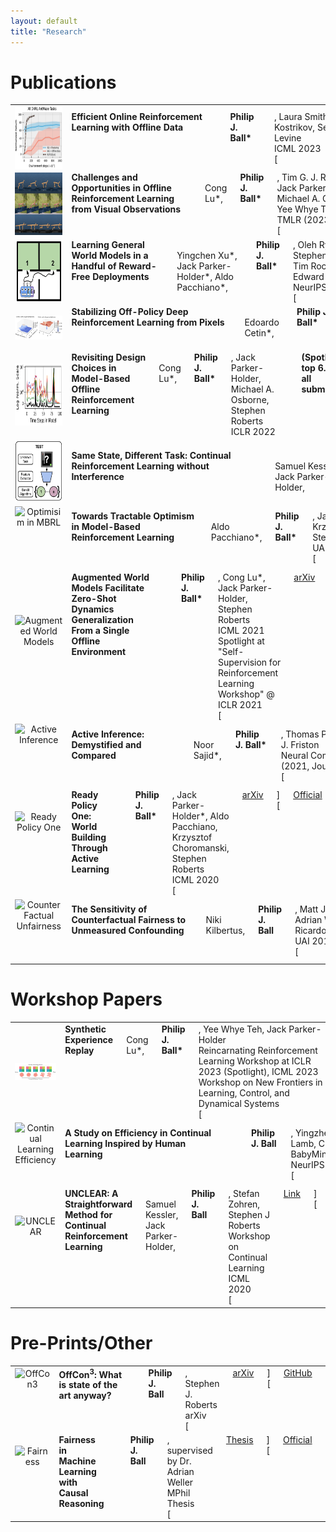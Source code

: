 ```yaml
---
layout: default
title: "Research"
---
```


# Publications

<div class="row">
    <div class="col-sm-10">
        <table>
            <tbody>
                <tr>
                    <td style="text-align:center; border: 0px">
                        <div class="large-2 columns">
                            <img style="float: center;" src="/assets/img/papers/rlpd.png" alt="RLPD" height="100px"/>
                        </div>
                    </td>
                    <td style="border: 0px">
                        <div class="large-12 columns">
                            <b>Efficient Online Reinforcement Learning with Offline Data </b> <br>
                            <b>Philip J. Ball*</b>, Laura Smith*, Ilya Kostrikov, Sergey Levine <br>
                            ICML 2023<br>
                            [<a href="https://arxiv.org/abs/2302.02948">arXiv</a>][<a href="https://proceedings.mlr.press/v202/ball23a.html">Official</a>][<a href="https://github.com/ikostrikov/rlpd">Code</a>]<br>
                        </div>
                    </td>
                </tr>
                <tr>
                    <td style="text-align:center; border: 0px">
                        <div class="large-2 columns">
                            <img style="float: center;" src="/assets/img/papers/vd4rl.png" alt="VD4RL" height="100px"/>
                        </div>
                    </td>
                    <td style="border: 0px">
                        <div class="large-12 columns">
                            <b>Challenges and Opportunities in Offline Reinforcement Learning from Visual Observations </b> <br>
                            Cong Lu*, <b>Philip J. Ball*</b>, Tim G. J. Rudner, Jack Parker-Holder, Michael A. Osborne, Yee Whye Teh <br>
                            TMLR (2023)<br>
                            [<a href="https://arxiv.org/abs/2206.04779">arXiv</a>][<a href="https://openreview.net/forum?id=1QqIfGZOWu">Official</a>][<a href="https://github.com/conglu1997/v-d4rl/">Code</a>]<br>
                        </div>
                    </td>
                </tr>
                <tr>
                    <td style="text-align:center; border: 0px">
                        <div class="large-2 columns">
                            <img style="float: center;" src="/assets/img/papers/cascade.jpg" alt="CASCADE" height="100px"/>
                        </div>
                    </td>
                    <td style="border: 0px">
                        <div class="large-12 columns">
                            <b>Learning General World Models in a Handful of Reward-Free Deployments </b> <br>
                            Yingchen Xu*, Jack Parker-Holder*, Aldo Pacchiano*, <b>Philip J. Ball*</b>, Oleh Rybkin, Stephen J. Roberts, Tim Rocktäschel, Edward Grefenstette <br>
                            NeurIPS 2022<br>
                            [<a href="https://arxiv.org/abs/2210.12719">arXiv</a>][<a href="https://openreview.net/forum?id=RuNhbvX9o9S">Official</a>][<a href="https://yingchenxu.com/cascade/">Site</a>]<br>
                        </div>
                    </td>
                </tr>
                <tr>
                    <td style="text-align:center; border: 0px">
                        <div class="large-2 columns">
                            <img style="float: center;" src="/assets/img/papers/alix.png" alt="A-LIX" width="300px"/>
                        </div>
                    </td>
                    <td style="border: 0px">
                        <div class="large-12 columns">
                            <b>Stabilizing Off-Policy Deep Reinforcement Learning from Pixels</b> <br>
                            Edoardo Cetin*, <b>Philip J. Ball*</b>, Stephen Roberts, Oya Celiktutan <br>
                            ICML 2022<br>
                            [<a href="https://arxiv.org/abs/2207.00986">arXiv</a>][<a href="https://proceedings.mlr.press/v162/cetin22a.html">Official</a>]<br>
                            <!-- TL;DR: Combining CNNs + TD-Learning causes catastrophic overfitting/memorization early in training. Overcome this by mixing up the gradients in the CNN features, and adapt this mixing over training, achieving SOTA in Atari 100k. -->
                        </div>
                    </td>
                </tr>
                <tr>
                    <td style="text-align:center; border: 0px">
                        <div class="large-1 columns">
                            <img style="float: center;" src="/assets/img/papers/revisiting.png" alt="Offline MBRL Revisited" height="100px"/>
                        </div>
                    </td>
                    <td style="border: 0px">
                        <div class="large-12 columns">
                            <b>Revisiting Design Choices in Model-Based Offline Reinforcement Learning</b> <br>
                            Cong Lu*, <b>Philip J. Ball*</b>, Jack Parker-Holder, Michael A. Osborne, Stephen Roberts <br>
                            ICLR 2022 <b>(Spotlight, top 6.9% of all submissions)</b><br>
                            Spotlight at "RL4RealLife Workshop" @ ICML2021<br>
                            [<a href="https://arxiv.org/abs/2110.04135">arXiv</a>][<a href="https://openreview.net/forum?id=zz9hXVhf40">Official</a>] <br>
                            <!-- TL;DR: Using better calibrated uncertainty estimates improves performance of offline agents when training in a world model. We validate these findings by achieving SOTA in D4RL with a simple method. -->
                        </div>
                    </td>
                </tr>
                <tr>
                    <td style="text-align:center; border: 0px">
                        <div class="large-1 columns">
                            <img style="float: center;" src="/assets/img/papers/owl.png" alt="Optimisim in MBRL" height="100px"/>
                        </div>
                    </td>
                    <td style="border: 0px">
                        <div class="large-12 columns">
                            <b>Same State, Different Task: Continual Reinforcement Learning without Interference</b> <br>
                            Samuel Kessler, Jack Parker-Holder, <b>Philip J. Ball</b>, Stefan Zohren, Stephen Roberts <br>
                            AAAI 2022<br>
                            [<a href="https://arxiv.org/abs/2106.02940">arXiv</a>] <br>
                            <!-- TL;DR: Solve conflicting reward functions in continual RL using a bandit to select which final layer to use, with TD-error as feedback. -->
                        </div>
                    </td>
                </tr>
                <tr>
                    <td style="text-align:center; border: 0px">
                        <div class="large-1 columns">
                            <img style="float: center;" src="/assets/img/papers/narl.png" alt="Optimisim in MBRL" height="100px"/>
                        </div>
                    </td>
                    <td style="border: 0px">
                        <div class="large-12 columns">
                            <b>Towards Tractable Optimism in Model-Based Reinforcement Learning</b> <br>
                            Aldo Pacchiano*, <b>Philip J. Ball*</b>, Jack Parker-Holder*, Krzysztof Choromanski, Stephen Roberts <br>
                            UAI 2021<br>
                            [<a href="https://arxiv.org/abs/2006.11911">arXiv</a>][<a href="https://www.auai.org/uai2021/pdf/uai2021.539.pdf">Official</a>] <br>
                            <!-- TL;DR: Taking a max over noised model samples is equivalent to being optimistic in the face of uncertainty. We use this theoretical insight to make Deep MBRL algorithms that are also optimstic, improving sample efficiency. -->
                        </div>
                    </td>
                </tr>
                <tr>
                    <td style="text-align:center; border: 0px">
                        <div class="large-1 columns">
                            <img style="float: center;" src="/assets/img/papers/AugWM.png" alt="Augmented World Models" height="100px"/>
                        </div>
                    </td>
                    <td style="border: 0px">
                        <div class="large-12 columns">
                            <b>Augmented World Models Facilitate Zero-Shot Dynamics Generalization From a Single Offline Environment</b> <br>
                            <b>Philip J. Ball*</b>, Cong Lu*, Jack Parker-Holder, Stephen Roberts<br>
                            ICML 2021<br>
                            Spotlight at "Self-Supervision for Reinforcement Learning Workshop" @ ICLR 2021<br>
                            [<a href="https://arxiv.org/abs/2104.05632">arXiv</a>][<a href="https://proceedings.mlr.press/v139/ball21a.html">Official</a>][<a href="https://sites.google.com/view/augmentedworldmodels/home">Website</a>][<a href="https://www.youtube.com/watch?v=KcG2hz9tZsQ">Presentation</a>] <br>
                            <!-- TL;DR: Train your policy in a world model with dynamics augmentation to generalize to unseen dynamics at test time. If you further condition on the dynamics noise at offline train time, you can learn a policy that adapts to non-stationary unseen dynamics at online test time. -->
                        </div>
                    </td>
                </tr>
                <tr>
                    <td style="text-align:center; border: 0px">
                        <div class="large-1 columns">
                            <img style="float: center;" src="/assets/img/papers/active_inference.png" alt="Active Inference" height="100px"/>
                        </div>
                    </td>
                    <td style="border: 0px">
                        <div class="large-12 columns">
                            <b>Active Inference: Demystified and Compared</b> <br>
                            Noor Sajid*, <b>Philip J. Ball*</b>, Thomas Parr, Karl J. Friston <br>
                            Neural Computation (2021, Journal) <br>
                            [<a href="https://arxiv.org/abs/1909.10863">arXiv</a>][<a href="https://doi.org/10.1162/neco_a_01357">Official</a>][<a href="https://github.com/ucbtns/dai">GitHub</a>] <br>
                            <!-- TL;DR: A clear explanation of active inference, and how it relates to and contrasts with reinforcement learning. We then benchmark them side by side on discrete Gym tasks. -->
                        </div>
                    </td>
                </tr>
                <tr>
                    <td style="text-align:center; border: 0px">
                        <div class="large-1 columns">
                            <img style="float: center;" src="/assets/img/papers/rp1.jpg" alt="Ready Policy One" height="100px"/>
                        </div>
                    </td>
                    <td style="border: 0px">
                        <div class="large-12 columns">
                            <b>Ready Policy One: World Building Through Active Learning</b> <br>
                            <b>Philip J. Ball*</b>, Jack Parker-Holder*, Aldo Pacchiano, Krzysztof Choromanski, Stephen Roberts<br>
                            ICML 2020 <br>
                            [<a href="https://arxiv.org/abs/2002.02693">arXiv</a>][<a href="http://proceedings.mlr.press/v119/ball20a.html">Official</a>][<a href="https://github.com/philipjball/ReadyPolicyOne">GitHub</a>][<a href="https://venturebeat.com/2020/02/11/researchers-develop-technique-to-increase-sample-efficiency-in-reinforcement-learning/">Media Coverage</a>][<a href="https://research.google/pubs/pub49234/">Google Research Site</a>] <br>
                            <!-- TL;DR: Use world model uncertainty as an active learning acquisition function to directly improve dynamics estimation. This greatly improves sample efficiency. -->
                        </div>
                    </td>
                </tr>
                <tr>
                    <td style="text-align:center; border: 0px">
                        <div class="large-1 columns">
                            <img style="float: center;" src="/assets/img/papers/cfu.png" alt="Counter Factual Unfairness" height="100px"/>
                        </div>
                    </td>
                    <td style="border: 0px">
                        <div class="large-12 columns">
                            <b>The Sensitivity of Counterfactual Fairness to Unmeasured Confounding</b> <br>
                            Niki Kilbertus, <b>Philip J. Ball</b>, Matt J. Kusner, Adrian Weller, Ricardo Silva<br>
                            UAI 2019 <br>
                            [<a href="https://arxiv.org/abs/1907.01040">arXiv</a>][<a href="http://proceedings.mlr.press/v115/kilbertus20a.html">Official</a>][<a href="https://github.com/nikikilbertus/cf-fairness-sensitivity">GitHub</a>] <br>
                            <!-- TL;DR: Hidden confounding in causal graphs can in fact result in diminished conterfactual fairness. -->
                        </div>
                    </td>
                </tr>
            </tbody>
        </table>
    </div>
</div>

# Workshop Papers

<div class="row">
    <div class="col-sm-10">
        <table>
            <tbody>
                <tr>
                    <td style="text-align:center; border: 0px">
                        <div class="large-2 columns">
                            <img style="float: center;" src="/assets/img/papers/synther.png" alt="SynthER" width="300px"/>
                        </div>
                    </td>
                    <td style="border: 0px">
                        <div class="large-12 columns">
                            <b>Synthetic Experience Replay</b> <br>
                            Cong Lu*, <b>Philip J. Ball*</b>, Yee Whye Teh, Jack Parker-Holder <br>
                            Reincarnating Reinforcement Learning Workshop at ICLR 2023 (Spotlight), ICML 2023 Workshop on New Frontiers in Learning, Control, and Dynamical Systems<br>
                            [<a href="https://arxiv.org/abs/2303.06614">arXiv</a>][<a href="https://github.com/conglu1997/SynthER">Code</a>]<br>
                        </div>
                    </td>
                </tr>
                <tr>
                    <td style="text-align:center; border: 0px">
                        <div class="large-1 columns">
                            <img style="float: center;" src="/assets/img/papers/sleepprunecycles.png" alt="Continual Learning Efficiency" height="100px"/>
                        </div>
                    </td>
                    <td style="border: 0px">
                        <div class="large-12 columns">
                            <b>A Study on Efficiency in Continual Learning Inspired by Human Learning</b> <br>
                            <b>Philip J. Ball</b>, Yingzhen Li, Angus Lamb, Cheng Zhang<br>
                            BabyMind Workshop NeurIPS 2020 <br>
                            [<a href="https://arxiv.org/abs/2010.15187">arXiv</a>]
                        </div>
                    </td>
                </tr>
                <tr>
                    <td style="text-align:center; border: 0px">
                        <div class="large-1 columns">
                            <img style="float: center;" src="/assets/img/papers/unclear.png" alt="UNCLEAR" height="100px"/>
                        </div>
                    </td>
                    <td style="border: 0px">
                        <div class="large-12 columns">
                            <b>UNCLEAR: A Straightforward Method for Continual Reinforcement Learning</b> <br>
                            Samuel Kessler, Jack Parker-Holder, <b>Philip J. Ball</b>, Stefan Zohren, Stephen J Roberts<br>
                            Workshop on Continual Learning ICML 2020 <br>
                            [<a href="https://www.oxford-man.ox.ac.uk/wp-content/uploads/2020/11/UNCLEAR-A-Straightforward-Method-for-Continual-Reinforcement-Learning.pdf">Link</a>][<a href="https://drive.google.com/file/d/1GMTWC0C6jMTwtqZxoyq6a-VDxkrDCIHm/view">Official</a>][<a href="https://www.youtube.com/watch?v=zbjMGRDn1ss">Video</a>]
                        </div>
                    </td>
                </tr>
            </tbody>
        </table>
    </div>
</div>

# Pre-Prints/Other

<div class="row">
    <div class="col-sm-10">
        <table>
            <tbody>
                <tr>
                    <td style="text-align:center; border: 0px">
                        <div class="large-1 columns">
                            <img style="float: center;" src="/assets/img/papers/offcon3.png" alt="OffCon3" height="100px"/>
                        </div>
                    </td>
                    <td style="border: 0px">
                        <div class="large-12 columns">
                            <b>OffCon<sup>3</sup>: What is state of the art anyway?</b> <br>
                            <b>Philip J. Ball</b>, Stephen J. Roberts<br>
                            arXiv<br>
                            [<a href="https://arxiv.org/abs/2101.11331">arXiv</a>][<a href="https://github.com/philipjball/OffCon3">GitHub</a>]
                        </div>
                    </td>
                </tr>
                <tr>
                    <td style="text-align:center; border: 0px">
                        <div class="large-1 columns">
                            <img style="float: center;" src="/assets/img/papers/cffairness.png" alt="Fairness" height="100px"/>
                        </div>
                    </td>
                    <td style="border: 0px">
                        <div class="large-12 columns">
                            <b>Fairness in Machine Learning with Causal Reasoning</b><br>
                            <b>Philip J. Ball</b>, supervised by Dr. Adrian Weller<br>
                            MPhil Thesis<br>
                            [<a href="pdfs/thesis.pdf">Thesis</a>][<a href="https://www.mlmi.eng.cam.ac.uk/files/ball_thesis.pdf">Official</a>]
                        </div>
                    </td>
                </tr>
            </tbody>
        </table>
    </div>
</div>